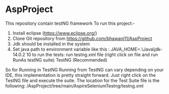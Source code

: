 # AspProject
This repository contain testNG framework
To run this project:-
1) Install eclipse (https://www.eclipse.org/)
2) Clone Git repository from https://github.com/bhawani11/AspProject
3) Jdk should be installed in the system
4) Set java path to environment variable like this : JAVA_HOME=.\Java\jdk-14.0.2 10
to run the tests:
run testng.xml file (right click on file and run RunAs testNG suite)
TestNG (Recommended)

So for Running in TestNG
Running from TestNG can vary depending on your IDE, this implementation is pretty straight forward. Just right click on the TestNG file and execute the suite. The location for the Test Suite file is the following:
 /AspProject/tree/main/AspireSeleniumTestng/testng.xml
